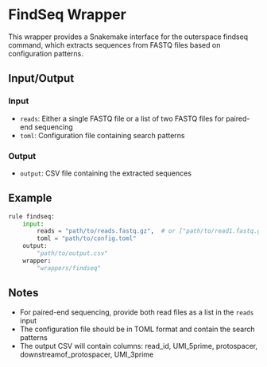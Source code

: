 # FindSeq Wrapper

This wrapper provides a Snakemake interface for the outerspace findseq command, which extracts sequences from FASTQ files based on configuration patterns.

## Input/Output

### Input
- `reads`: Either a single FASTQ file or a list of two FASTQ files for paired-end sequencing
- `toml`: Configuration file containing search patterns

### Output
- `output`: CSV file containing the extracted sequences

## Example

```python
rule findseq:
    input:
        reads = "path/to/reads.fastq.gz",  # or ["path/to/read1.fastq.gz", "path/to/read2.fastq.gz"]
        toml = "path/to/config.toml"
    output:
        "path/to/output.csv"
    wrapper:
        "wrappers/findseq"
```

## Notes

- For paired-end sequencing, provide both read files as a list in the `reads` input
- The configuration file should be in TOML format and contain the search patterns
- The output CSV will contain columns: read_id, UMI_5prime, protospacer, downstreamof_protospacer, UMI_3prime 